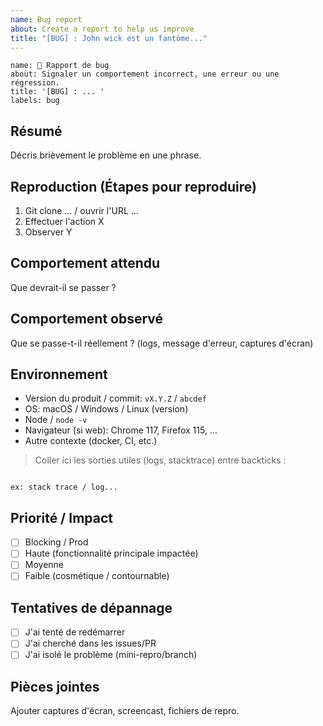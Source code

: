 ```yaml
---
name: Bug report
about: Create a report to help us improve
title: "[BUG] : John wick est un fantôme..."
---
```


```
name: 🐞 Rapport de bug
about: Signaler un comportement incorrect, une erreur ou une régression.
title: '[BUG] : ... '
labels: bug
```

## Résumé
Décris brièvement le problème en une phrase.

## Reproduction (Étapes pour reproduire)
1. Git clone ... / ouvrir l'URL ...
2. Effectuer l'action X
3. Observer Y

## Comportement attendu
Que devrait-il se passer ?

## Comportement observé
Que se passe-t-il réellement ? (logs, message d'erreur, captures d'écran)

## Environnement
- Version du produit / commit: `vX.Y.Z` / `abcdef`
- OS: macOS / Windows / Linux (version)
- Node / `node -v`
- Navigateur (si web): Chrome 117, Firefox 115, ...
- Autre contexte (docker, CI, etc.)

> Coller ici les sorties utiles (logs, stacktrace) entre backticks :
```

ex: stack trace / log...

```

## Priorité / Impact
- [ ] Blocking / Prod
- [ ] Haute (fonctionnalité principale impactée)
- [ ] Moyenne
- [ ] Faible (cosmétique / contournable)

## Tentatives de dépannage
- [ ] J'ai tenté de redémarrer
- [ ] J'ai cherché dans les issues/PR
- [ ] J'ai isolé le problème (mini-repro/branch)

## Pièces jointes
Ajouter captures d'écran, screencast, fichiers de repro.

```
